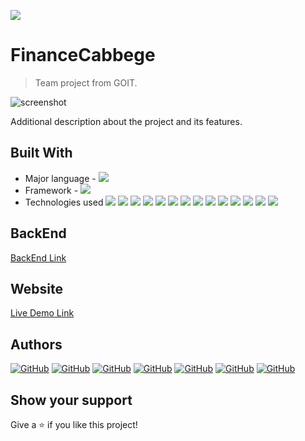 ![](https://img.shields.io/badge/%D0%A1%D0%B5%D1%81%D1%82%D1%80%D0%B8%D0%BD%D1%81%D1%82%D0%B2%D0%BE%D0%9A%D0%BE%D0%B4%D0%B0-teal)

# FinanceCabbege

> Team project from GOIT.

![screenshot](../src/images/screenshot.png)

Additional description about the project and its features.

## Built With

- Major language - ![](https://img.shields.io/badge/JavaScript-teal)
- Framework - ![](https://img.shields.io/badge/React-teal)
- Technologies used ![](https://img.shields.io/badge/React-redux-teal)
  ![](https://img.shields.io/badge/axios-teal)
  ![](https://img.shields.io/badge/@reduxjs-toolkit-teal)
  ![](https://img.shields.io/badge/redux-persist-teal)
  ![](https://img.shields.io/badge/chart.js-teal)
  ![](https://img.shields.io/badge/react-router-dom-teal)
  ![](https://img.shields.io/badge/react-chartjs-2-teal)
  ![](https://img.shields.io/badge/chartjs-plugin-datalabels-teal)
  ![](https://img.shields.io/badge/react-datepicker-teal)
  ![](https://img.shields.io/badge/react-number-format-teal)
  ![](https://img.shields.io/badge/react-toastify-teal)
  ![](https://img.shields.io/badge/react-select-teal)
  ![](https://img.shields.io/badge/redux-logger-teal)
  ![](https://img.shields.io/badge/emotion-teal)

## BackEnd

[BackEnd Link](https://github.com/Ivanka1991/group-6-project_back_end)

## Website

[Live Demo Link](https://kapusta-group-6-project.netlify.app)

## Authors

<a href="https://github.com/Sima7777/group-6-project/graphs/contributors"></a>

<a align="center" href="https://github.com/veraivaniuk">![GitHub](https://img.shields.io/badge/-VeraIvaniuk-05122A?style=flat&logo=github)</a>
<a align="center" href="https://github.com/Ivanka1991">![GitHub](https://img.shields.io/badge/-IvankaBuravetska-05122A?style=flat&logo=github)</a>
<a align="center" href="https://github.com/AlexeyGrk">![GitHub](https://img.shields.io/badge/-AlexeyGrk-05122A?style=flat&logo=github)</a>
<a align="center" href="https://github.com/NataliiaChernieva">![GitHub](https://img.shields.io/badge/-NataliiaChernieva-05122A?style=flat&logo=github)</a>
<a align="center" href="https://github.com/Kateryna993">![GitHub](https://img.shields.io/badge/-KaterynaDem4enko-05122A?style=flat&logo=github)</a>
<a align="center" href="https://github.com/Sima7777">![GitHub](https://img.shields.io/badge/-AlecsandrSimakov-05122A?style=flat&logo=github)</a>
<a align="center" href="https://github.com/ichyryk">![GitHub](https://img.shields.io/badge/-IrynaChyryk-05122A?style=flat&logo=github)</a>

## Show your support

Give a ⭐️ if you like this project!

